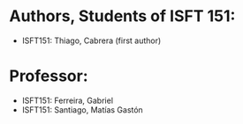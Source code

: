 # Authors, Students of ISFT 151:
* ISFT151: Thiago, Cabrera (first author)

# Professor:
* ISFT151: Ferreira, Gabriel
* ISFT151: Santiago, Matías Gastón
